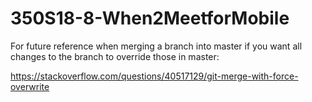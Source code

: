 # 350S18-8-When2MeetforMobile

For future reference when merging a branch into master if you want all changes to the branch to override those in master:

https://stackoverflow.com/questions/40517129/git-merge-with-force-overwrite